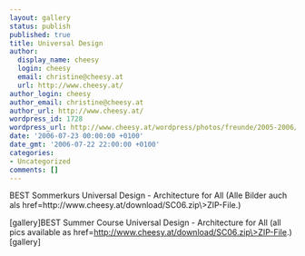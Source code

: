 ```yaml
---
layout: gallery
status: publish
published: true
title: Universal Design
author:
  display_name: cheesy
  login: cheesy
  email: christine@cheesy.at
  url: http://www.cheesy.at/
author_login: cheesy
author_email: christine@cheesy.at
author_url: http://www.cheesy.at/
wordpress_id: 1728
wordpress_url: http://www.cheesy.at/wordpress/photos/freunde/2005-2006/juli-2006/
date: '2006-07-23 00:00:00 +0100'
date_gmt: '2006-07-22 22:00:00 +0100'
categories:
- Uncategorized
comments: []
---
```

<!--:de-->BEST Sommerkurs Universal Design - Architecture for All (Alle Bilder auch als href=http://www.cheesy.at/download/SC06.zip\>ZIP-File.)
[gallery]<!--:--><!--:en-->BEST Summer Course Universal Design - Architecture for All (all pics available as href=http://www.cheesy.at/download/SC06.zip\>ZIP-File.)
[gallery]<!--:-->
